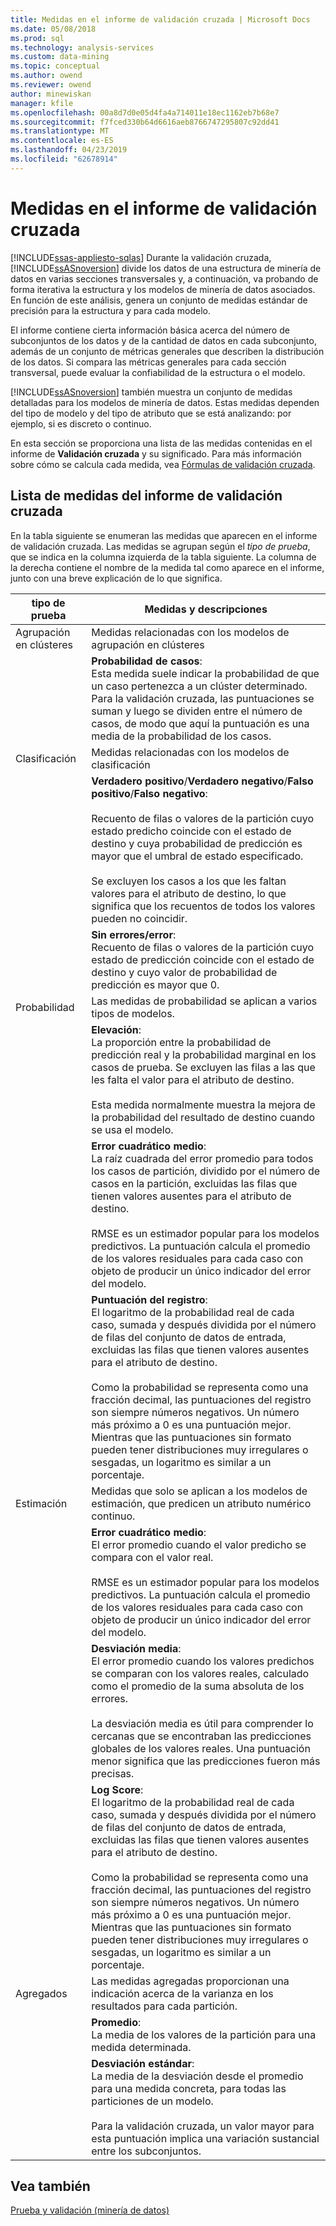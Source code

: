 ```yaml
---
title: Medidas en el informe de validación cruzada | Microsoft Docs
ms.date: 05/08/2018
ms.prod: sql
ms.technology: analysis-services
ms.custom: data-mining
ms.topic: conceptual
ms.author: owend
ms.reviewer: owend
author: minewiskan
manager: kfile
ms.openlocfilehash: 00a8d7d0e05d4fa4a714011e18ec1162eb7b68e7
ms.sourcegitcommit: f7fced330b64d6616aeb8766747295807c92dd41
ms.translationtype: MT
ms.contentlocale: es-ES
ms.lasthandoff: 04/23/2019
ms.locfileid: "62678914"
---
```

# <a name="measures-in-the-cross-validation-report"></a>Medidas en el informe de validación cruzada
[!INCLUDE[ssas-appliesto-sqlas](../../includes/ssas-appliesto-sqlas.md)]
  Durante la validación cruzada, [!INCLUDE[ssASnoversion](../../includes/ssasnoversion-md.md)] divide los datos de una estructura de minería de datos en varias secciones transversales y, a continuación, va probando de forma iterativa la estructura y los modelos de minería de datos asociados. En función de este análisis, genera un conjunto de medidas estándar de precisión para la estructura y para cada modelo.  
  
 El informe contiene cierta información básica acerca del número de subconjuntos de los datos y de la cantidad de datos en cada subconjunto, además de un conjunto de métricas generales que describen la distribución de los datos. Si compara las métricas generales para cada sección transversal, puede evaluar la confiabilidad de la estructura o el modelo.  
  
 [!INCLUDE[ssASnoversion](../../includes/ssasnoversion-md.md)] también muestra un conjunto de medidas detalladas para los modelos de minería de datos. Estas medidas dependen del tipo de modelo y del tipo de atributo que se está analizando: por ejemplo, si es discreto o continuo.  
  
 En esta sección se proporciona una lista de las medidas contenidas en el informe de **Validación cruzada** y su significado. Para más información sobre cómo se calcula cada medida, vea [Fórmulas de validación cruzada](../../analysis-services/data-mining/cross-validation-formulas.md).  
  
## <a name="list-of-measures-in-the-cross-validation-report"></a>Lista de medidas del informe de validación cruzada  
 En la tabla siguiente se enumeran las medidas que aparecen en el informe de validación cruzada. Las medidas se agrupan según el *tipo de prueba*, que se indica en la columna izquierda de la tabla siguiente. La columna de la derecha contiene el nombre de la medida tal como aparece en el informe, junto con una breve explicación de lo que significa.  
  
|tipo de prueba|Medidas y descripciones|  
|---------------|-------------------------------|  
|Agrupación en clústeres|Medidas relacionadas con los modelos de agrupación en clústeres|  
||**Probabilidad de casos**:<br />                      Esta medida suele indicar la probabilidad de que un caso pertenezca a un clúster determinado. Para la validación cruzada, las puntuaciones se suman y luego se dividen entre el número de casos, de modo que aquí la puntuación es una media de la probabilidad de los casos.|  
|Clasificación|Medidas relacionadas con los modelos de clasificación|  
||**Verdadero positivo**/**Verdadero negativo**/**Falso positivo**/**Falso negativo**:<br /><br /> Recuento de filas o valores de la partición cuyo estado predicho coincide con el estado de destino y cuya probabilidad de predicción es mayor que el umbral de estado especificado.<br /><br /> Se excluyen los casos a los que les faltan valores para el atributo de destino, lo que significa que los recuentos de todos los valores pueden no coincidir.|  
||**Sin errores/error**:<br />                      Recuento de filas o valores de la partición cuyo estado de predicción coincide con el estado de destino y cuyo valor de probabilidad de predicción es mayor que 0.|  
|Probabilidad|Las medidas de probabilidad se aplican a varios tipos de modelos.|  
||**Elevación**:<br />                      La proporción entre la probabilidad de predicción real y la probabilidad marginal en los casos de prueba. Se excluyen las filas a las que les falta el valor para el atributo de destino.<br /><br /> Esta medida normalmente muestra la mejora de la probabilidad del resultado de destino cuando se usa el modelo.|  
||**Error cuadrático medio**:<br />                      La raíz cuadrada del error promedio para todos los casos de partición, dividido por el número de casos en la partición, excluidas las filas que tienen valores ausentes para el atributo de destino.<br /><br /> RMSE es un estimador popular para los modelos predictivos. La puntuación calcula el promedio de los valores residuales para cada caso con objeto de producir un único indicador del error del modelo.|  
||**Puntuación del registro**:<br />                      El logaritmo de la probabilidad real de cada caso, sumada y después dividida por el número de filas del conjunto de datos de entrada, excluidas las filas que tienen valores ausentes para el atributo de destino.<br /><br /> Como la probabilidad se representa como una fracción decimal, las puntuaciones del registro son siempre números negativos. Un número más próximo a 0 es una puntuación mejor. Mientras que las puntuaciones sin formato pueden tener distribuciones muy irregulares o sesgadas, un logaritmo es similar a un porcentaje.|  
|Estimación|Medidas que solo se aplican a los modelos de estimación, que predicen un atributo numérico continuo.|  
||**Error cuadrático medio**:<br />                      El error promedio cuando el valor predicho se compara con el valor real.<br /><br /> RMSE es un estimador popular para los modelos predictivos. La puntuación calcula el promedio de los valores residuales para cada caso con objeto de producir un único indicador del error del modelo.|  
||**Desviación media**:<br />                      El error promedio cuando los valores predichos se comparan con los valores reales, calculado como el promedio de la suma absoluta de los errores.<br /><br /> La desviación media es útil para comprender lo cercanas que se encontraban las predicciones globales de los valores reales. Una puntuación menor significa que las predicciones fueron más precisas.|  
||**Log Score**:<br />                      El logaritmo de la probabilidad real de cada caso, sumada y después dividida por el número de filas del conjunto de datos de entrada, excluidas las filas que tienen valores ausentes para el atributo de destino.<br /><br /> Como la probabilidad se representa como una fracción decimal, las puntuaciones del registro son siempre números negativos. Un número más próximo a 0 es una puntuación mejor. Mientras que las puntuaciones sin formato pueden tener distribuciones muy irregulares o sesgadas, un logaritmo es similar a un porcentaje.|  
|Agregados|Las medidas agregadas proporcionan una indicación acerca de la varianza en los resultados para cada partición.|  
||**Promedio**:<br />                      La media de los valores de la partición para una medida determinada.|  
||**Desviación estándar**:<br />                      La media de la desviación desde el promedio para una medida concreta, para todas las particiones de un modelo.<br /><br /> Para la validación cruzada, un valor mayor para esta puntuación implica una variación sustancial entre los subconjuntos.|  
  
## <a name="see-also"></a>Vea también  
 [Prueba y validación &#40;minería de datos&#41;](../../analysis-services/data-mining/testing-and-validation-data-mining.md)  
  
  
